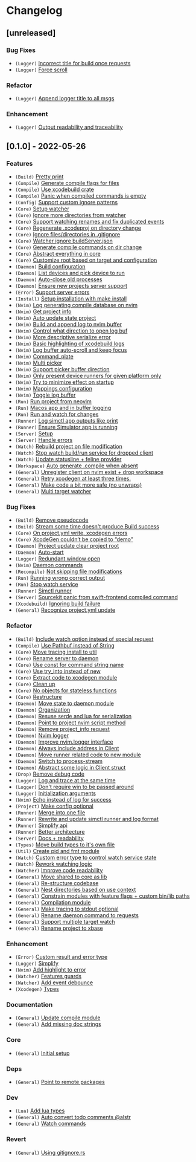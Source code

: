 # Changelog
## [unreleased]
### <!-- 1 -->Bug Fixes
- `(Logger)` <a href="https://github.com/tami5/xbase/commit/25a4e56"> Incorrect title for build once requests</a>
- `(Logger)` <a href="https://github.com/tami5/xbase/commit/db147a9"> Force scroll</a>
### <!-- 2 -->Refactor
- `(Logger)` <a href="https://github.com/tami5/xbase/commit/f32fd6b"> Append logger title to all msgs</a>
### <!-- 3 -->Enhancement
- `(Logger)` <a href="https://github.com/tami5/xbase/commit/c545b73"> Output readability and traceability</a>

## [0.1.0] - 2022-05-26
### <!-- 0 -->Features
- `(Build)` <a href="https://github.com/tami5/xbase/commit/611ef4d"> Pretty print</a>
- `(Compile)` <a href="https://github.com/tami5/xbase/commit/8855851"> Generate compile flags for files</a>
- `(Compile)` <a href="https://github.com/tami5/xbase/commit/96b44f4"> Use xcodebuild crate</a>
- `(Compile)` <a href="https://github.com/tami5/xbase/commit/8324260"> Panic when compiled commands is empty</a>
- `(Config)` <a href="https://github.com/tami5/xbase/commit/845d62c"> Support custom ignore patterns</a>
- `(Core)` <a href="https://github.com/tami5/xbase/commit/184723e"> Setup watcher</a>
- `(Core)` <a href="https://github.com/tami5/xbase/commit/7e83a55"> Ignore more directories from watcher</a>
- `(Core)` <a href="https://github.com/tami5/xbase/commit/03eece2"> Support watching renames and fix duplicated events</a>
- `(Core)` <a href="https://github.com/tami5/xbase/commit/f161028"> Regenerate .xcodeproj on directory change</a>
- `(Core)` <a href="https://github.com/tami5/xbase/commit/c0df81c"> Ignore files/directories in .gitignore</a>
- `(Core)` <a href="https://github.com/tami5/xbase/commit/1d0f012"> Watcher ignore buildServer.json</a>
- `(Core)` <a href="https://github.com/tami5/xbase/commit/8d7a704"> Generate compile commands on dir change</a>
- `(Core)` <a href="https://github.com/tami5/xbase/commit/b0362ee"> Abstract everything in core</a>
- `(Core)` <a href="https://github.com/tami5/xbase/commit/438cf5a"> Customize root based on target and configuration</a>
- `(Daemon)` <a href="https://github.com/tami5/xbase/commit/8798b62"> Build configuration</a>
- `(Daemon)` <a href="https://github.com/tami5/xbase/commit/45baa47"> List devices and pick device to run</a>
- `(Daemon)` <a href="https://github.com/tami5/xbase/commit/9288671"> Auto-close old processes</a>
- `(Daemon)` <a href="https://github.com/tami5/xbase/commit/38f14e4"> Ensure new projects server support</a>
- `(Error)` <a href="https://github.com/tami5/xbase/commit/0f54252"> Support server errors</a>
- `(Install)` <a href="https://github.com/tami5/xbase/commit/3d32fbb"> Setup installation with make install</a>
- `(Nvim)` <a href="https://github.com/tami5/xbase/commit/d5226d0"> Log generating compile database on nvim</a>
- `(Nvim)` <a href="https://github.com/tami5/xbase/commit/12336ff"> Get project info</a>
- `(Nvim)` <a href="https://github.com/tami5/xbase/commit/56c8326"> Auto update state project</a>
- `(Nvim)` <a href="https://github.com/tami5/xbase/commit/a9eede7"> Build and append log to nvim buffer</a>
- `(Nvim)` <a href="https://github.com/tami5/xbase/commit/a6d7251"> Control what direction to open log buf</a>
- `(Nvim)` <a href="https://github.com/tami5/xbase/commit/9b888d9"> More descriptive serialize error</a>
- `(Nvim)` <a href="https://github.com/tami5/xbase/commit/652ef19"> Basic highlighting of xcodebuild logs</a>
- `(Nvim)` <a href="https://github.com/tami5/xbase/commit/0e41b62"> Log buffer auto-scroll and keep focus</a>
- `(Nvim)` <a href="https://github.com/tami5/xbase/commit/21a9674"> Command_plate</a>
- `(Nvim)` <a href="https://github.com/tami5/xbase/commit/1f08a63"> Multi picker</a>
- `(Nvim)` <a href="https://github.com/tami5/xbase/commit/0dcd297"> Support picker buffer direction</a>
- `(Nvim)` <a href="https://github.com/tami5/xbase/commit/2487351"> Only present device runners for given platform only</a>
- `(Nvim)` <a href="https://github.com/tami5/xbase/commit/bf13348"> Try to minimize effect on startup</a>
- `(Nvim)` <a href="https://github.com/tami5/xbase/commit/85ebe86"> Mappings configuration</a>
- `(Nvim)` <a href="https://github.com/tami5/xbase/commit/8059b24"> Toggle log buffer</a>
- `(Run)` <a href="https://github.com/tami5/xbase/commit/a0531a3"> Run project from neovim</a>
- `(Run)` <a href="https://github.com/tami5/xbase/commit/de4feb1"> Macos app and in buffer logging</a>
- `(Run)` <a href="https://github.com/tami5/xbase/commit/a7ec630"> Run and watch for changes</a>
- `(Runner)` <a href="https://github.com/tami5/xbase/commit/78ea10e"> Log simctl app outputs like print</a>
- `(Runner)` <a href="https://github.com/tami5/xbase/commit/710f450"> Ensure Simulator app is running</a>
- `(Server)` <a href="https://github.com/tami5/xbase/commit/1834662"> Setup</a>
- `(Server)` <a href="https://github.com/tami5/xbase/commit/3f6428e"> Handle errors</a>
- `(Watch)` <a href="https://github.com/tami5/xbase/commit/2d1123e"> Rebuild project on file modification</a>
- `(Watch)` <a href="https://github.com/tami5/xbase/commit/10436b2"> Stop watch build/run service for dropped client</a>
- `(Watch)` <a href="https://github.com/tami5/xbase/commit/b8b74a1"> Update statusline + feline provider</a>
- `(Workspace)` <a href="https://github.com/tami5/xbase/commit/d256c49"> Auto generate .compile when absent</a>
- `(General)` <a href="https://github.com/tami5/xbase/commit/4543d31"> Unregister client on nvim exist + drop workspace</a>
- `(General)` <a href="https://github.com/tami5/xbase/commit/7822b4a"> Retry xcodegen at least three times.</a>
- `(General)` <a href="https://github.com/tami5/xbase/commit/b3bc94b"> Make code a bit more safe (no unwraps)</a>
- `(General)` <a href="https://github.com/tami5/xbase/commit/04ba828"> Multi target watcher</a>
### <!-- 1 -->Bug Fixes
- `(Build)` <a href="https://github.com/tami5/xbase/commit/31abafa"> Remove pseudocode</a>
- `(Build)` <a href="https://github.com/tami5/xbase/commit/7392cfa"> Stream some time doesn't produce Build success</a>
- `(Core)` <a href="https://github.com/tami5/xbase/commit/d9c0296"> On project.yml write, xcodegen errors</a>
- `(Core)` <a href="https://github.com/tami5/xbase/commit/65a5654"> XcodeGen couldn’t be copied to “demo”</a>
- `(Daemon)` <a href="https://github.com/tami5/xbase/commit/ef16dc4"> Project update clear project root</a>
- `(Daemon)` <a href="https://github.com/tami5/xbase/commit/737b7db"> Auto-start</a>
- `(Logger)` <a href="https://github.com/tami5/xbase/commit/e0235a7"> Redundant window open</a>
- `(Nvim)` <a href="https://github.com/tami5/xbase/commit/d8d4ef3"> Daemon commands</a>
- `(Recompile)` <a href="https://github.com/tami5/xbase/commit/4abadd6"> Not skipping file modifications</a>
- `(Run)` <a href="https://github.com/tami5/xbase/commit/a3a8edd"> Running wrong correct output</a>
- `(Run)` <a href="https://github.com/tami5/xbase/commit/a0014e0"> Stop watch service</a>
- `(Runner)` <a href="https://github.com/tami5/xbase/commit/0f26775"> Simctl runner</a>
- `(Server)` <a href="https://github.com/tami5/xbase/commit/697d99f"> Sourcekit panic from swift-frontend compiled command</a>
- `(Xcodebuild)` <a href="https://github.com/tami5/xbase/commit/a366584"> Ignoring build failure</a>
- `(General)` <a href="https://github.com/tami5/xbase/commit/9b53d44"> Recognize project.yml update</a>
### <!-- 2 -->Refactor
- `(Build)` <a href="https://github.com/tami5/xbase/commit/ccada27"> Include watch option instead of special request</a>
- `(Compile)` <a href="https://github.com/tami5/xbase/commit/ec35b61"> Use Pathbuf instead of String</a>
- `(Core)` <a href="https://github.com/tami5/xbase/commit/0c21e7b"> Move tracing install to util</a>
- `(Core)` <a href="https://github.com/tami5/xbase/commit/ad1fffd"> Rename server to daemon</a>
- `(Core)` <a href="https://github.com/tami5/xbase/commit/08d1aed"> Use const for command string name</a>
- `(Core)` <a href="https://github.com/tami5/xbase/commit/8694c47"> Use try_into instead of new</a>
- `(Core)` <a href="https://github.com/tami5/xbase/commit/a201b2e"> Extract code to xcodegen module</a>
- `(Core)` <a href="https://github.com/tami5/xbase/commit/48ad009"> Clean up</a>
- `(Core)` <a href="https://github.com/tami5/xbase/commit/3dd984b"> No objects for stateless functions</a>
- `(Core)` <a href="https://github.com/tami5/xbase/commit/1df0668"> Restructure</a>
- `(Daemon)` <a href="https://github.com/tami5/xbase/commit/96059c4"> Move state to daemon module</a>
- `(Daemon)` <a href="https://github.com/tami5/xbase/commit/be4b5ed"> Organization</a>
- `(Daemon)` <a href="https://github.com/tami5/xbase/commit/e1ac069"> Resuse serde and lua for serialization</a>
- `(Daemon)` <a href="https://github.com/tami5/xbase/commit/3835680"> Point to project nvim script method</a>
- `(Daemon)` <a href="https://github.com/tami5/xbase/commit/5b635da"> Remove project_info request</a>
- `(Daemon)` <a href="https://github.com/tami5/xbase/commit/7307641"> Nvim logger</a>
- `(Daemon)` <a href="https://github.com/tami5/xbase/commit/73cbaf2"> Improve nvim.logger interface</a>
- `(Daemon)` <a href="https://github.com/tami5/xbase/commit/1139fcc"> Always include address in Client</a>
- `(Daemon)` <a href="https://github.com/tami5/xbase/commit/b7a947a"> Move runner related code to new module</a>
- `(Daemon)` <a href="https://github.com/tami5/xbase/commit/15b4c1c"> Switch to process-stream</a>
- `(Daemon)` <a href="https://github.com/tami5/xbase/commit/6ee4138"> Abstract some logic in Client struct</a>
- `(Drop)` <a href="https://github.com/tami5/xbase/commit/4debb3b"> Remove debug code</a>
- `(Logger)` <a href="https://github.com/tami5/xbase/commit/fa52bf5"> Log and trace at the same time</a>
- `(Logger)` <a href="https://github.com/tami5/xbase/commit/0cc1e09"> Don't require win to be passed around</a>
- `(Logger)` <a href="https://github.com/tami5/xbase/commit/d6e9ffb"> Initialization arguments</a>
- `(Nvim)` <a href="https://github.com/tami5/xbase/commit/db76c64"> Echo instead of log for success</a>
- `(Project)` <a href="https://github.com/tami5/xbase/commit/61b955d"> Make config optional</a>
- `(Runner)` <a href="https://github.com/tami5/xbase/commit/9326c3b"> Merge into one file</a>
- `(Runner)` <a href="https://github.com/tami5/xbase/commit/295d8b1"> Rewrite and update simctl runner and log format</a>
- `(Runner)` <a href="https://github.com/tami5/xbase/commit/0313b76"> Simplify api</a>
- `(Runner)` <a href="https://github.com/tami5/xbase/commit/7245899"> Better architecture</a>
- `(Server)` <a href="https://github.com/tami5/xbase/commit/4aacd34"> Docs + readability</a>
- `(Types)` <a href="https://github.com/tami5/xbase/commit/e7915e8"> Move build types to it's own file</a>
- `(Util)` <a href="https://github.com/tami5/xbase/commit/5a4a79b"> Create pid and fmt module</a>
- `(Watch)` <a href="https://github.com/tami5/xbase/commit/79cfc15"> Custom error type to control watch service state</a>
- `(Watch)` <a href="https://github.com/tami5/xbase/commit/c3df803"> Rework watching logic</a>
- `(Watcher)` <a href="https://github.com/tami5/xbase/commit/b3972f7"> Improve code readability</a>
- `(General)` <a href="https://github.com/tami5/xbase/commit/970932c"> Move shared to core as lib</a>
- `(General)` <a href="https://github.com/tami5/xbase/commit/17612be"> Re-structure codebase</a>
- `(General)` <a href="https://github.com/tami5/xbase/commit/90755c8"> Nest directories based on use context</a>
- `(General)` <a href="https://github.com/tami5/xbase/commit/a5c42fa"> Constrain modules with feature flags + custom bin/lib paths</a>
- `(General)` <a href="https://github.com/tami5/xbase/commit/a00ac2e"> Compilation module</a>
- `(General)` <a href="https://github.com/tami5/xbase/commit/8dd319e"> Make tracing to stdout optional</a>
- `(General)` <a href="https://github.com/tami5/xbase/commit/7da58b6"> Rename daemon command to requests</a>
- `(General)` <a href="https://github.com/tami5/xbase/commit/8430976"> Support multiple target watch</a>
- `(General)` <a href="https://github.com/tami5/xbase/commit/33e2528"> Rename project to xbase</a>
### <!-- 3 -->Enhancement
- `(Error)` <a href="https://github.com/tami5/xbase/commit/b3f90e2"> Custom result and error type</a>
- `(Logger)` <a href="https://github.com/tami5/xbase/commit/78f587d"> Simplify</a>
- `(Nvim)` <a href="https://github.com/tami5/xbase/commit/8ca628e"> Add highlight to error</a>
- `(Watcher)` <a href="https://github.com/tami5/xbase/commit/af1a390"> Features guards</a>
- `(Watcher)` <a href="https://github.com/tami5/xbase/commit/18697f0"> Add event debounce</a>
- `(Xcodegen)` <a href="https://github.com/tami5/xbase/commit/2238bb6"> Types</a>
### Documentation
- `(General)` <a href="https://github.com/tami5/xbase/commit/7045049"> Update compile module</a>
- `(General)` <a href="https://github.com/tami5/xbase/commit/315f62d"> Add missing doc strings</a>
### Core
- `(General)` <a href="https://github.com/tami5/xbase/commit/87d36fd"> Initial setup</a>
### Deps
- `(General)` <a href="https://github.com/tami5/xbase/commit/8de6112"> Point to remote packages</a>
### Dev
- `(Lua)` <a href="https://github.com/tami5/xbase/commit/cc06934"> Add lua types</a>
- `(General)` <a href="https://github.com/tami5/xbase/commit/a87a4ff"> Auto convert todo comments @alstr</a>
- `(General)` <a href="https://github.com/tami5/xbase/commit/0b86ef7"> Watch commands</a>
### Revert
- `(General)` <a href="https://github.com/tami5/xbase/commit/5d382fe"> Using gitignore.rs</a>

